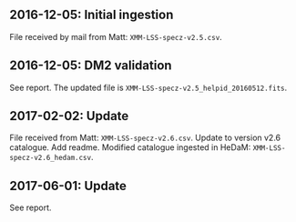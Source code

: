 ## 2016-12-05: Initial ingestion

File received by mail from Matt: `XMM-LSS-specz-v2.5.csv`.

## 2016-12-05: DM2 validation

See report. The updated file is `XMM-LSS-specz-v2.5_helpid_20160512.fits`.

## 2017-02-02: Update

File received from Matt: `XMM-LSS-specz-v2.6.csv`.
Update to version v2.6 catalogue. Add readme.
Modified catalogue ingested in HeDaM: `XMM-LSS-specz-v2.6_hedam.csv`.

## 2017-06-01: Update

See report.
